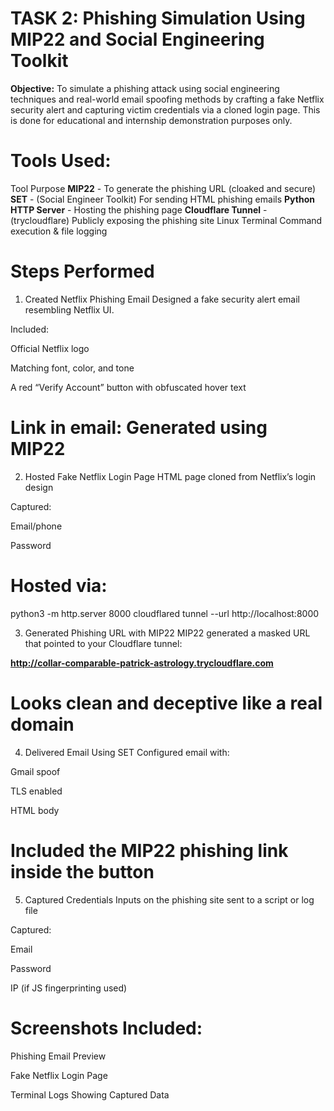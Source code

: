 #  TASK 2: Phishing Simulation Using MIP22 and Social Engineering Toolkit

 **Objective:**
To simulate a phishing attack using social engineering techniques and real-world email spoofing methods by crafting a fake Netflix security alert and capturing victim credentials via a cloned login page. This is done for educational and internship demonstration purposes only.

# Tools Used:
Tool	Purpose
**MIP22** -	To generate the phishing URL (cloaked and secure)
**SET** - (Social Engineer Toolkit)	For sending HTML phishing emails
**Python HTTP Server** -	Hosting the phishing page
**Cloudflare Tunnel** - (trycloudflare)	Publicly exposing the phishing site
Linux Terminal	Command execution & file logging

# Steps Performed
1. Created Netflix Phishing Email
Designed a fake security alert email resembling Netflix UI.

Included:

Official Netflix logo

Matching font, color, and tone

A red “Verify Account” button with obfuscated hover text

#  Link in email: Generated using MIP22

2. Hosted Fake Netflix Login Page
HTML page cloned from Netflix’s login design

Captured:

Email/phone

Password

# Hosted via:

python3 -m http.server 8000
cloudflared tunnel --url http://localhost:8000

3. Generated Phishing URL with MIP22
MIP22 generated a masked URL that pointed to your Cloudflare tunnel:

**http://collar-comparable-patrick-astrology.trycloudflare.com**

#  Looks clean and deceptive like a real domain

4. Delivered Email Using SET
Configured email with:

Gmail spoof

TLS enabled

HTML body

#  Included the MIP22 phishing link inside the button

5. Captured Credentials
Inputs on the phishing site sent to a script or log file

Captured:

Email

Password

IP (if JS fingerprinting used)

#  Screenshots Included:
Phishing Email Preview

Fake Netflix Login Page

Terminal Logs Showing Captured Data
